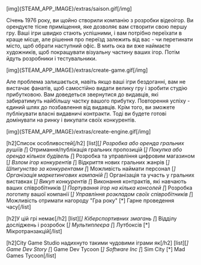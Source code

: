 [img]{STEAM_APP_IMAGE}/extras/saison.gif[/img]

Січень 1976 року, ви щойно створили компанію з розробки відеоігор. Ви орендуєте тісне приміщення, яке дозволяє вам створити свою першу гру. Ваші ігри швидко стають успішними, і вам потрібно переїхати в краще місце, але рішення про переїзд залежить від вас - чи перетинати місто, щоб обрати наступний офіс. В мить ока ви вже наймаєте художників, щоб покращувати візуальну частину ваших ігор. Потім йдуть розробники і тестувальники.

[img]{STEAM_APP_IMAGE}/extras/create-game.gif[/img]

Але проблема залишається, навіть якщо ваші ігри бездоганні, вам не вистачає фанатів, щоб самостійно видати велику гру і зробити студію прибутковою. Вам доведеться звернутися до видавців, які забиратимуть найбільшу частку вашого прибутку. Повторення успіху - єдиний шлях до позбавлення від видавців. Крім того, ви зможете публікувати власні видавничі контракти. Тоді ви будете готові домінувати на ринку і викупати своїх конкурентів.

[img]{STEAM_APP_IMAGE}/extras/create-engine.gif[/img]

[h2]Список особливостей[/h2]
[list][*] Розробка або оренда гральних рушіїв
[*] Отримання/публікація гральних пропозицій
[*] Покупка або оренда кількох будівель
[*] Розробка та управління цифровим магазином
[*] Взлом ігор конкурентів
[*] Відкриття нових гральних жанрів
[*] Шпигунство за конкурентами
[*] Можливість наймати персонал
[*] Організація маркетингових кампаній
[*] Організація та участь у гральних виставках
[*] Викуп конкурентів
[*] Виконання контрактів, які навчають ваших співробітників
[*] Портування ігор на кілька консолей
[*] Розробка логотипу вашої компанії
[*] Управління розкладом своїх співробітників
[*] Можливість отримати нагороду "Гра року"
[*] Гарне проведення часу[/list]

[h2]У цій грі немає[/h2]
[list][*] Кіберспортивних змагань
[*] Відділу досліджень і розробок
[*] Мультиплеєра
[*] Лутбоксів
[*] Мікротранзакцій[/list]

[h2]City Game Studio надихнуто такими чудовими іграми як[/h2]
[list][*] Game Dev Story
[*] Game Dev Tycoon
[*] Software Inc
[*] Sim City
[*] Mad Games Tycoon[/list]